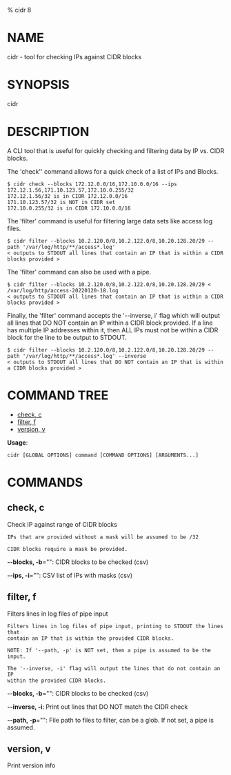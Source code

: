 % cidr 8
# NAME
cidr - tool for checking IPs against CIDR blocks
# SYNOPSIS
cidr

# DESCRIPTION

A CLI tool that is useful for quickly checking and filtering data by IP vs. CIDR blocks.

The 'check'' command allows for a quick check of a list of IPs and Blocks.

	$ cidr check --blocks 172.12.0.0/16,172.10.0.0/16 --ips 172.12.1.56,171.10.123.57,172.10.0.255/32
	172.12.1.56/32 is in CIDR 172.12.0.0/16
	171.10.123.57/32 is NOT in CIDR set
	172.10.0.255/32 is in CIDR 172.10.0.0/16

The 'filter' command is useful for filtering large data sets like access log files.

	$ cidr filter --blocks 10.2.120.0/8,10.2.122.0/8,10.20.128.20/29 --path '/var/log/http/**/access*.log'
	< outputs to STDOUT all lines that contain an IP that is within a CIDR blocks provided >

The 'filter' command can also be used with a pipe.

	$ cidr filter --blocks 10.2.120.0/8,10.2.122.0/8,10.20.128.20/29 < /var/log/http/access-20220120-18.log
	< outputs to STDOUT all lines that contain an IP that is within a CIDR blocks provided >

Finally, the 'filter' command accepts the '--inverse, i' flag which will output all lines that DO NOT contain
an IP within a CIDR block provided. If a line has multiple IP addresses within it, then ALL IPs must not be within
a CIDR block for the line to be output to STDOUT.

	$ cidr filter --blocks 10.2.120.0/8,10.2.122.0/8,10.20.128.20/29 --path '/var/log/http/**/access*.log' --inverse
	< outputs to STDOUT all lines that DO NOT contain an IP that is within a CIDR blocks provided >



# COMMAND TREE

- [check, c](#check-c)
- [filter, f](#filter-f)
- [version, v](#version-v)

**Usage**:
```
cidr [GLOBAL OPTIONS] command [COMMAND OPTIONS] [ARGUMENTS...]
```

# COMMANDS

## check, c

Check IP against range of CIDR blocks

```
IPs that are provided without a mask will be assumed to be /32

CIDR blocks require a mask be provided.
```

**--blocks, -b**="": CIDR blocks to be checked (csv)

**--ips, -i**="": CSV list of IPs with masks (csv)

## filter, f

Filters lines in log files of pipe input

```
Filters lines in log files of pipe input, printing to STDOUT the lines that
contain an IP that is within the provided CIDR blocks.

NOTE: If '--path, -p' is NOT set, then a pipe is assumed to be the input.

The '--inverse, -i' flag will output the lines that do not contain an IP
within the provided CIDR blocks. 
```

**--blocks, -b**="": CIDR blocks to be checked (csv)

**--inverse, -i**: Print out lines that DO NOT match the CIDR check

**--path, -p**="": File path to files to filter, can be a glob. If not set, a pipe is assumed.

## version, v

Print version info

